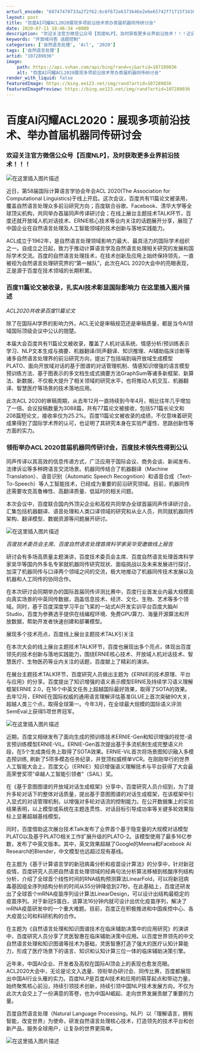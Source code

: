 ```yaml
---
arturl_encode: "68747470733a2f2f62:6c6f672e6373646e2e6e65742f71715f34303234373538342f:61727469636c652f64657461696c732f313037323839303336"
layout: post
title: "百度AI闪耀ACL2020展现多项前沿技术举办首届机器同传研讨会"
date: 2020-07-11 18:46:34 +0800
description: "欢迎关注官方微信公众号【百度NLP】，及时获取更多业界前沿技术！！！近日，第58届国际计算语言学协会"
keywords: "开放域问答 话题控制"
categories: ['自然语言处理', 'Acl', '2020']
tags: ['自然语言处理']
artid: "107289036"
image:
    path: https://api.vvhan.com/api/bing?rand=sj&artid=107289036
    alt: "百度AI闪耀ACL2020展现多项前沿技术举办首届机器同传研讨会"
render_with_liquid: false
featuredImage: https://bing.ee123.net/img/rand?artid=107289036
featuredImagePreview: https://bing.ee123.net/img/rand?artid=107289036
---
```


# 百度AI闪耀ACL2020：展现多项前沿技术、举办首届机器同传研讨会

### 欢迎关注官方微信公众号【百度NLP】，及时获取更多业界前沿技术！！！

![在这里插入图片描述](https://i-blog.csdnimg.cn/blog_migrate/798a612c9ce4f1c40d28d0605605ecf4.png)
  
近日，第58届国际计算语言学协会年会ACL 2020(The Association for Computational Linguistics)于线上开启。这次会议，百度共有11篇论文被录用，覆盖自然语言处理众多前沿研究方向；百度联合谷歌、Facebook、清华大学等全球顶尖机构，共同举办首届同声传译研讨会；在线上展台主题技术TALK环节，百度还就开放域人机对话技术、ERNIE核心技术等业内关注的话题展开分享，展现了中国企业在自然语言处理及人工智能领域的技术创新与落地实践能力。

ACL成立于1962年，是自然语言处理领域影响力最大、最具活力的国际学术组织之一。自成立之日起，致力于推动计算语言学及自然语言处理相关研究的发展和国际学术交流。百度的自然语言处理技术，在技术创新及应用上始终保持领先，一直被视为自然语言处理研究界的“第一梯队”，此次在ACL 2020大会中的亮眼表现，正是源于百度在技术领域的长期积累。

### 百度11篇论文被收录，扎实AI技术彰显国际影响力 在这里插入图片描述

*ACL2020共收录百度11篇论文*

除了在国际AI学界的影响力外，ACL无论是审稿规范还是审稿质量，都是当今AI领域国际顶级会议中公认的翘楚。

本届大会百度共有11篇论文被收录，覆盖了人机对话系统、情感分析/预训练表示学习、NLP文本生成与摘要、机器翻译/同声翻译、知识推理、AI辅助临床诊断等诸多自然语言处理界的前沿研究方向，提出了包括端到端开放域生成模型PLATO、面向开放域对话的基于图谱的对话管理机制、情感知识增强的语言模型预训练方法、基于图表示的多文档生成式摘要方法GraphSum等诸多新框架、新算法、新数据，不仅极大提升了相关领域的研究水平，也将推动人机交互、机器翻译、智慧医疗等场景的技术落地应用。

此次ACL 2020的审稿周期，从去年12月一直持续到今年4月，相比往年几乎增加了一倍。会议投稿数量为3088篇，共有77篇论文被接收，包括571篇长论文和208篇短论文，接收率仅为25.2%。百度11篇论文被收录的成绩，不仅意味着研究成果得到了国际学术界的认可，也证明了其研究本身在实验严谨性、思路创新性等方面的实力。

### 领衔举办ACL 2020首届机器同传研讨会，百度技术领先性得到公认

同声传译以其高效的信息传递方式，广泛应用于国际会议、商务会谈、新闻发布、法律诉讼等多种跨语言交流场景。机器同传结合了机器翻译（Machine Translation）、语音识别（Automatic Speech Recognition）和语音合成（Text-To-Speech）等人工智能技术，已经成为重要的前沿研究领域。目前，机器同传还需要攻克高鲁棒性、高翻译质量、低延时的相关问题。

本次会议中，百度联合国内外顶尖企业和高校共同举办全球首届同声传译研讨会，汇集包括机器翻译、语音处理和人类口译领域的研究和从业人员，共同就机器同传架构、翻译模型、数据资源等问题展开研讨。
  
![在这里插入图片描述](https://i-blog.csdnimg.cn/blog_migrate/f266e9f4700f19b1194bb5ec2e934cc6.png)

*百度技术委员会主席、百度自然语言处理首席科学家吴华受邀做线上报告*

研讨会有多场高质量主题演讲，百度技术委员会主席、百度自然语言处理首席科学家吴华等国内外多名专家就机器同传研究现状、面临挑战以及未来发展进行探讨，加深了机器同传与口译两个领域之间的交流，极大地推动了机器同传技术发展以及机器和人工同传的协同合作。

在本次研讨会同期举办的国际首届同传评测比赛中，百度行业首发业内最大规模面向真实场景的中英同传数据，涵盖信息技术、经济、文化、生物、艺术等多个领域。同时，基于百度深度学习平台飞桨的一站式AI开发实训平台百度大脑AI Studio，百度为参赛选手提供在线编程环境、免费GPU算力、海量开源算法和开放数据，帮助开发者快速创建和部署模型。

展现多个技术亮点，百度线上展台主题技术TALK引关注

在本次大会的线上展台主题技术TALK环节，百度也展现出多个亮点，体现出百度领先的技术创新与落地实践能力，围绕ERNIE核心技术、开放域人机对话技术、智慧医疗、生物医药等业内关注的话题，百度献上了精彩的演讲。

在展台主题技术TALK环节，百度研究人员做出主题为《ERNIE的技术原理、平台与应用》的分享。百度提出了知识增强的语义表示模型ERNIE及持续学习语义理解框架ERNIE 2.0，在16个中英文任务上超越国际最好效果，取得了SOTA的效果。去年12月，ERNIE在国际权威的通用语言理解评估基准GLUE上首次突破90大关，超越人类三个点，取得全球第一。今年3月，在全球最大规模的国际语义评测SemEval上获得5项世界冠军。

![在这里插入图片描述](https://i-blog.csdnimg.cn/blog_migrate/2539c2012e974bbe6f3be12f5b170e38.png)

近期，百度又相继发布了面向生成的预训练技术ERNIE-Gen和知识增强的视觉-语言预训练模型ERNIE-ViL。ERNIE-Gen首次提出基于多流机制生成完整语义片段，在5个生成类任务上取得了SOTA效果。ERNIE-ViL首次将场景图知识融入多模态预训练, 刷新了5项多模态任务纪录，并登顶权威榜单VCR。在刚刚举行的世界人工智能大会上，百度文心（ERNIE）知识增强语义理解技术与平台获得了大会最高荣誉奖项“卓越人工智能引领者”（SAIL）奖。

在《基于意图图谱的开放域对话生成框架》分享中，百度研究人员介绍到，为了提升多轮对话下的整体对话质量，提出基于意图图谱的对话生成框架，在该框架中引入显式的对话管理机制，以增强对多轮对话流的控制能力。在公开数据集上的实验结果表明，以上模型或系统在主题连贯性、对话目标引导成功率等关键多轮效果指标上显著超越基线模型。

同时，百度借助这次展台技术Talk发布了业界首个基于隐变量的大规模对话模型PLATO以及基于PLATO相关工作扩展升级的PLATO-2。该模型使用了最多16亿参数，发布了中英文版本。其中，英文效果超越了Google的Meena和Facebook AI Research的Blender，中文模型也远超过现有基线。

在主题为《基于计算语言学的新冠病毒分析和疫苗设计算法》的分享中，针对新冠疫情，百度研究人员把自然语言处理领域的经典句法分析算法移植到核酸序列结构分析，介绍了全球首个线性时间的RNA结构预测算法LinearFold，可以将新冠病毒基因组全序列结构分析的时间从55分钟降低到27秒。在此基础上，百度还研发出了全球首个mRNA疫苗序列设计算法LinearDesign，可以设计出结构最稳定的疫苗序列。对于新冠S蛋白，该算法16分钟内就可设计出优化疫苗序列，解决了mRNA疫苗研发中的一个重大难题。目前，百度正在积极推进和中国疾控中心、各大疫苗公司和科研机构的合作。

在主题为《自然语言处理和知识图谱技术在临床辅助决策中的应用研究》的演讲中，百度研究人员分享了灵医智惠在临床辅助决策中应用。以百度世界领先的中文自然语言处理和知识图谱等技术为基础，灵医智惠打造了强大的医疗认知计算能力，形成了医疗场景下的语言、知识和认知计算三位一体的临床辅助决策引擎。

近年来，中国AI企业、开发者及高校在国际AI顶会上的表现也愈发亮眼。ACL2020大会中，无论是论文入选量、领衔举办研讨会、同传比赛，百度都展现出中国AI行业头雁的实力。百度NLP是百度AI技术和应用的萌芽起点和带动力量，始终聚焦核心前沿，持续引领技术创新，持续引领中国NLP技术发展方向，不仅为此次大会交上了一份满意的答卷，也为中国AI崛起、走向世界发展贡献了重要的力量。

百度自然语言处理（Natural Language Processing，NLP）以『理解语言，拥有智能，改变世界』为使命，研发自然语言处理核心技术，打造领先的技术平台和创新产品，服务全球用户，让复杂的世界更简单。
  
![在这里插入图片描述](https://i-blog.csdnimg.cn/blog_migrate/c72688d8b159bb2bb605fcb5f7633105.png)